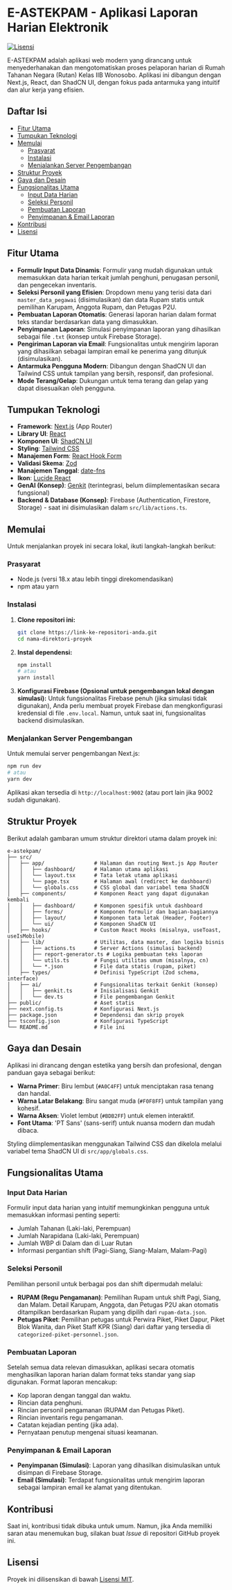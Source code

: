 
# E-ASTEKPAM - Aplikasi Laporan Harian Elektronik

[![Lisensi](https://img.shields.io/badge/license-MIT-blue.svg)](LICENSE)

E-ASTEKPAM adalah aplikasi web modern yang dirancang untuk menyederhanakan dan mengotomatiskan proses pelaporan harian di Rumah Tahanan Negara (Rutan) Kelas IIB Wonosobo. Aplikasi ini dibangun dengan Next.js, React, dan ShadCN UI, dengan fokus pada antarmuka yang intuitif dan alur kerja yang efisien.

## Daftar Isi

- [Fitur Utama](#fitur-utama)
- [Tumpukan Teknologi](#tumpukan-teknologi)
- [Memulai](#memulai)
  - [Prasyarat](#prasyarat)
  - [Instalasi](#instalasi)
  - [Menjalankan Server Pengembangan](#menjalankan-server-pengembangan)
- [Struktur Proyek](#struktur-proyek)
- [Gaya dan Desain](#gaya-dan-desain)
- [Fungsionalitas Utama](#fungsionalitas-utama)
  - [Input Data Harian](#input-data-harian)
  - [Seleksi Personil](#seleksi-personil)
  - [Pembuatan Laporan](#pembuatan-laporan)
  - [Penyimpanan & Email Laporan](#penyimpanan--email-laporan)
- [Kontribusi](#kontribusi)
- [Lisensi](#lisensi)

## Fitur Utama

-   **Formulir Input Data Dinamis**: Formulir yang mudah digunakan untuk memasukkan data harian terkait jumlah penghuni, penugasan personil, dan pengecekan inventaris.
-   **Seleksi Personil yang Efisien**: Dropdown menu yang terisi data dari `master_data_pegawai` (disimulasikan) dan data Rupam statis untuk pemilihan Karupam, Anggota Rupam, dan Petugas P2U.
-   **Pembuatan Laporan Otomatis**: Generasi laporan harian dalam format teks standar berdasarkan data yang dimasukkan.
-   **Penyimpanan Laporan**: Simulasi penyimpanan laporan yang dihasilkan sebagai file `.txt` (konsep untuk Firebase Storage).
-   **Pengiriman Laporan via Email**: Fungsionalitas untuk mengirim laporan yang dihasilkan sebagai lampiran email ke penerima yang ditunjuk (disimulasikan).
-   **Antarmuka Pengguna Modern**: Dibangun dengan ShadCN UI dan Tailwind CSS untuk tampilan yang bersih, responsif, dan profesional.
-   **Mode Terang/Gelap**: Dukungan untuk tema terang dan gelap yang dapat disesuaikan oleh pengguna.

## Tumpukan Teknologi

-   **Framework**: [Next.js](https://nextjs.org/) (App Router)
-   **Library UI**: [React](https://reactjs.org/)
-   **Komponen UI**: [ShadCN UI](https://ui.shadcn.com/)
-   **Styling**: [Tailwind CSS](https://tailwindcss.com/)
-   **Manajemen Form**: [React Hook Form](https://react-hook-form.com/)
-   **Validasi Skema**: [Zod](https://zod.dev/)
-   **Manajemen Tanggal**: [date-fns](https://date-fns.org/)
-   **Ikon**: [Lucide React](https://lucide.dev/)
-   **GenAI (Konsep)**: [Genkit](https://firebase.google.com/docs/genkit) (terintegrasi, belum diimplementasikan secara fungsional)
-   **Backend & Database (Konsep)**: Firebase (Authentication, Firestore, Storage) - saat ini disimulasikan dalam `src/lib/actions.ts`.

## Memulai

Untuk menjalankan proyek ini secara lokal, ikuti langkah-langkah berikut:

### Prasyarat

-   Node.js (versi 18.x atau lebih tinggi direkomendasikan)
-   npm atau yarn

### Instalasi

1.  **Clone repositori ini:**
    ```bash
    git clone https://link-ke-repositori-anda.git
    cd nama-direktori-proyek
    ```

2.  **Instal dependensi:**
    ```bash
    npm install
    # atau
    yarn install
    ```

3.  **Konfigurasi Firebase (Opsional untuk pengembangan lokal dengan simulasi):**
    Untuk fungsionalitas Firebase penuh (jika simulasi tidak digunakan), Anda perlu membuat proyek Firebase dan mengkonfigurasi kredensial di file `.env.local`. Namun, untuk saat ini, fungsionalitas backend disimulasikan.

### Menjalankan Server Pengembangan

Untuk memulai server pengembangan Next.js:

```bash
npm run dev
# atau
yarn dev
```

Aplikasi akan tersedia di `http://localhost:9002` (atau port lain jika 9002 sudah digunakan).

## Struktur Proyek

Berikut adalah gambaran umum struktur direktori utama dalam proyek ini:

```
e-astekpam/
├── src/
│   ├── app/                # Halaman dan routing Next.js App Router
│   │   ├── dashboard/      # Halaman utama aplikasi
│   │   └── layout.tsx      # Tata letak utama aplikasi
│   │   └── page.tsx        # Halaman awal (redirect ke dashboard)
│   │   └── globals.css     # CSS global dan variabel tema ShadCN
│   ├── components/         # Komponen React yang dapat digunakan kembali
│   │   ├── dashboard/      # Komponen spesifik untuk dashboard
│   │   ├── forms/          # Komponen formulir dan bagian-bagiannya
│   │   ├── layout/         # Komponen tata letak (Header, Footer)
│   │   └── ui/             # Komponen ShadCN UI
│   ├── hooks/              # Custom React Hooks (misalnya, useToast, useIsMobile)
│   ├── lib/                # Utilitas, data master, dan logika bisnis
│   │   ├── actions.ts      # Server Actions (simulasi backend)
│   │   ├── report-generator.ts # Logika pembuatan teks laporan
│   │   └── utils.ts        # Fungsi utilitas umum (misalnya, cn)
│   │   └── *.json          # File data statis (rupam, piket)
│   ├── types/              # Definisi TypeScript (Zod schema, interface)
│   ├── ai/                 # Fungsionalitas terkait Genkit (konsep)
│   │   ├── genkit.ts       # Inisialisasi Genkit
│   │   └── dev.ts          # File pengembangan Genkit
├── public/                 # Aset statis
├── next.config.ts          # Konfigurasi Next.js
├── package.json            # Dependensi dan skrip proyek
├── tsconfig.json           # Konfigurasi TypeScript
└── README.md               # File ini
```

## Gaya dan Desain

Aplikasi ini dirancang dengan estetika yang bersih dan profesional, dengan panduan gaya sebagai berikut:

-   **Warna Primer**: Biru lembut (`#A0C4FF`) untuk menciptakan rasa tenang dan handal.
-   **Warna Latar Belakang**: Biru sangat muda (`#F0F8FF`) untuk tampilan yang kohesif.
-   **Warna Aksen**: Violet lembut (`#BDB2FF`) untuk elemen interaktif.
-   **Font Utama**: 'PT Sans' (sans-serif) untuk nuansa modern dan mudah dibaca.

Styling diimplementasikan menggunakan Tailwind CSS dan dikelola melalui variabel tema ShadCN UI di `src/app/globals.css`.

## Fungsionalitas Utama

### Input Data Harian
Formulir input data harian yang intuitif memungkinkan pengguna untuk memasukkan informasi penting seperti:
- Jumlah Tahanan (Laki-laki, Perempuan)
- Jumlah Narapidana (Laki-laki, Perempuan)
- Jumlah WBP di Dalam dan di Luar Rutan
- Informasi pergantian shift (Pagi-Siang, Siang-Malam, Malam-Pagi)

### Seleksi Personil
Pemilihan personil untuk berbagai pos dan shift dipermudah melalui:
- **RUPAM (Regu Pengamanan)**: Pemilihan Rupam untuk shift Pagi, Siang, dan Malam. Detail Karupam, Anggota, dan Petugas P2U akan otomatis ditampilkan berdasarkan Rupam yang dipilih dari `rupam-data.json`.
- **Petugas Piket**: Pemilihan petugas untuk Perwira Piket, Piket Dapur, Piket Blok Wanita, dan Piket Staff KPR (Siang) dari daftar yang tersedia di `categorized-piket-personnel.json`.

### Pembuatan Laporan
Setelah semua data relevan dimasukkan, aplikasi secara otomatis menghasilkan laporan harian dalam format teks standar yang siap digunakan. Format laporan mencakup:
- Kop laporan dengan tanggal dan waktu.
- Rincian data penghuni.
- Rincian personil pengamanan (RUPAM dan Petugas Piket).
- Rincian inventaris regu pengamanan.
- Catatan kejadian penting (jika ada).
- Pernyataan penutup mengenai situasi keamanan.

### Penyimpanan & Email Laporan
- **Penyimpanan (Simulasi)**: Laporan yang dihasilkan disimulasikan untuk disimpan di Firebase Storage.
- **Email (Simulasi)**: Terdapat fungsionalitas untuk mengirim laporan sebagai lampiran email ke alamat yang ditentukan.

## Kontribusi

Saat ini, kontribusi tidak dibuka untuk umum. Namun, jika Anda memiliki saran atau menemukan bug, silakan buat *Issue* di repositori GitHub proyek ini.

## Lisensi

Proyek ini dilisensikan di bawah [Lisensi MIT](LICENSE).

